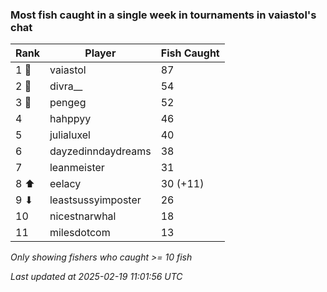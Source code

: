 ### Most fish caught in a single week in tournaments in vaiastol's chat
| Rank | Player | Fish Caught |
|------|--------|-----------|
| 1 🥇  | vaiastol  | 87 |
| 2 🥈  | divra__  | 54 |
| 3 🥉  | pengeg  | 52 |
| 4  | hahppyy  | 46 |
| 5  | julialuxel  | 40 |
| 6  | dayzedinndaydreams  | 38 |
| 7  | leanmeister  | 31 |
| 8 ⬆ | eelacy  | 30 (+11) |
| 9 ⬇ | leastsussyimposter  | 26 |
| 10  | nicestnarwhal  | 18 |
| 11  | milesdotcom  | 13 |

_Only showing fishers who caught >= 10 fish_

_Last updated at 2025-02-19 11:01:56 UTC_